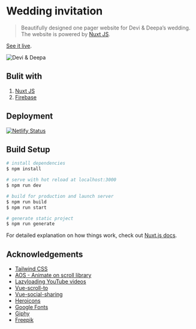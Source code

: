 # Wedding invitation
> Beautifully designed one pager website for Devi & Deepa’s wedding. The website is powered by [Nuxt JS](https://nuxtjs.org/).

[See it live](https://chiku-deepa.netlify.app/).

![Devi & Deepa](https://chiku-deepa.netlify.app/og-image.jpg "Devi & Deepa")


## Bulit with
1. [Nuxt JS](https://nuxtjs.org/)
2. [Firebase](https://firebase.google.com/)

## Deployment
[![Netlify Status](https://api.netlify.com/api/v1/badges/da357308-0580-49aa-a6fc-4053a7b2e26f/deploy-status)](https://app.netlify.com/sites/chiku-deepa/deploys)



## Build Setup

```bash
# install dependencies
$ npm install

# serve with hot reload at localhost:3000
$ npm run dev

# build for production and launch server
$ npm run build
$ npm run start

# generate static project
$ npm run generate
```

For detailed explanation on how things work, check out [Nuxt.js docs](https://nuxtjs.org).



## Acknowledgements
* [Tailwind CSS](https://tailwindcss.com/)
* [AOS - Animate on scroll library](https://github.com/michalsnik/aos)
* [Lazyloading YouTube videos](https://github.com/andrewvasilchuk/vue-lazy-youtube-video)
* [Vue-scroll-to](https://github.com/rigor789/vue-scrollto)
* [Vue-social-sharing](https://github.com/nicolasbeauvais/vue-social-sharing)
* [Heroicons](https://heroicons.dev/)
* [Google Fonts](https://fonts.google.com/)
* [Giphy](https://giphy.com)
* [Freepik](https://www.freepik.com/)
